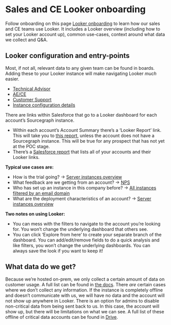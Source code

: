 # Sales and CE Looker onboarding

Follow onboarding on this page [Looker onboarding](/data-analytics/reports.md) to learn how our sales and CE teams use Looker. It includes a Looker overview (including how to set your Looker account up), common use-cases, context around what data we collect and Q&A.

## Looker configuration and entry-points

Most, if not all, relevant data to any given team can be found in boards. Adding these to your Looker instance will make navigating Looker _much_ easier.

- [Technical Advisor](https://sourcegraph.looker.com/boards/50)
- [AE/CE](https://sourcegraph.looker.com/boards/49)
- [Customer Support](https://sourcegraph.looker.com/browse/boards/54)
- [Instance configuration details](https://sourcegraph.looker.com/browse/boards/56)

There are links within Salesforce that go to a Looker dashboard for each account’s Sourcegraph instance.

- Within each account’s Account Summary there’s a ‘Looker Report’ link. This will take you to [this report](https://sourcegraph.looker.com/dashboards/409?Account%20name=Databricks&Installer%20email=&Account%20ID=&Month=12%20month), unless the account does not have a Sourcegraph instance. This will be true for any prospect that has not yet at the POC stage.
- There’s a [Salesforce report](https://sourcegraph2020.lightning.force.com/lightning/r/Report/00O3t000006jfbmEAA/view?queryScope=userFolders) that lists all of your accounts and their Looker links.

**Typical use cases are:**

- How is the trial going? → [Server instances overview](https://sourcegraph.looker.com/dashboards/409?Account%20name=Databricks&Installer%20email=&Account%20ID=&Month=12%20month)
- What feedback are we getting from an account? → [NPS](https://sourcegraph.looker.com/looks/1530)
- Who has set up an instance in this company before? → [All instances filtered by an email domain](https://sourcegraph.looker.com/dashboards/410?Technical%20Advisor=&Account%20Type=Customer&Account%20Executive=&Account%20name=&Customer%20Engineer=&Installer%20email=)
- What are the deployment characteristics of an account? → [Server instances overview](https://sourcegraph.looker.com/dashboards/409?Account%20name=Databricks&Installer%20email=&Account%20ID=&Month=12%20month)

**Two notes on using Looker:**

- You can mess with the filters to navigate to the account you’re looking for. You won’t change the underlying dashboard that others see.
- You can click ‘Explore from here’ to create your separate branch of the dashboard. You can add/edit/remove fields to do a quick analysis and like filters, you won’t change the underlying dashboards. You can always save the look if you want to keep it!

## What data do we get?

Because we’re hosted on-prem, we only collect a certain amount of data on customer usage. A full list can be found in [the docs](https://docs.sourcegraph.com/admin/pings). There _are_ certain cases where we don’t collect any information. If the instance is completely offline and doesn’t communicate with us, we will have no data and the account will not show up anywhere in Looker. There is an option for admins to disable non-critical data from being sent back to us. In this case, the account will show up, but there will be limitations on what we can see. A full list of these offline of critical data accounts can be found in [Drive](https://docs.google.com/document/d/18q-xbHl53hg_y_0xX-buZpD04vMv3vJrqiXd9IeeE64/edit).
